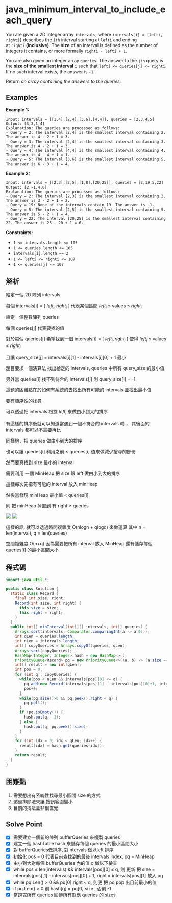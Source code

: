 # java_minimum_interval_to_include_each_query

You are given a 2D integer array `intervals`, where `intervals[i] = [lefti, righti]` describes the `ith` interval starting at `lefti` and ending at `righti` **(inclusive)**. The **size** of an interval is defined as the number of integers it contains, or more formally `righti - lefti + 1`.

You are also given an integer array `queries`. The answer to the `jth` query is the **size of the smallest interval** `i` such that `lefti <= queries[j] <= righti`. If no such interval exists, the answer is `-1`.

Return *an array containing the answers to the queries*.

## Examples

**Example 1:**

```
Input: intervals = [[1,4],[2,4],[3,6],[4,4]], queries = [2,3,4,5]
Output: [3,3,1,4]
Explanation: The queries are processed as follows:
- Query = 2: The interval [2,4] is the smallest interval containing 2. The answer is 4 - 2 + 1 = 3.
- Query = 3: The interval [2,4] is the smallest interval containing 3. The answer is 4 - 2 + 1 = 3.
- Query = 4: The interval [4,4] is the smallest interval containing 4. The answer is 4 - 4 + 1 = 1.
- Query = 5: The interval [3,6] is the smallest interval containing 5. The answer is 6 - 3 + 1 = 4.

```

**Example 2:**

```
Input: intervals = [[2,3],[2,5],[1,8],[20,25]], queries = [2,19,5,22]
Output: [2,-1,4,6]
Explanation: The queries are processed as follows:
- Query = 2: The interval [2,3] is the smallest interval containing 2. The answer is 3 - 2 + 1 = 2.
- Query = 19: None of the intervals contain 19. The answer is -1.
- Query = 5: The interval [2,5] is the smallest interval containing 5. The answer is 5 - 2 + 1 = 4.
- Query = 22: The interval [20,25] is the smallest interval containing 22. The answer is 25 - 20 + 1 = 6.

```

**Constraints:**

- `1 <= intervals.length <= 105`
- `1 <= queries.length <= 105`
- `intervals[i].length == 2`
- `1 <= lefti <= righti <= 107`
- `1 <= queries[j] <= 107`

## 解析

給定一個 2D 陣列 intervals

每個 intervals[i] = [ $left_i, right_i$ ] 代表某個區間 $left_i$ ≤ values ≤ $right_i$

給定一個整數陣列 queries

每個 queries[j] 代表要找的值

對於每個 queries[j] 希望找到一個 intervals[i] = [ $left_i, right_i$ ] 使得 $left_i$ ≤ values ≤ $right_i$

且讓 query_size[j] = intervals[i][1] - intervals[i][0] + 1 最小

題目要求一個演算法 找出給定的 intervals, queries 中所有 query_size 的最小值

另外當 queries[i] 找不到符合的 intervals[j] 則 query_size[i] = -1

這題的困難點在於如何有系統的去找出所有可能的 intervals 並找出最小值

要有順序性的找尋

可以透過把 intervals 根據 $left_i$ 來做由小到大的排序 

有這樣的排序後就可以知道當遇到一個不符合的 intervals 時 ， 其後面的 intervals 都可以不需要再比

同樣地，把 queries 做由小到大的排序

也可以讓 queries[i] 利用之前 ≤ queries[i] 值來做減少搜尋的部份

然而要真找到 size 最小的 interval

需要利用 一個 MinHeap 把 size 跟 left 做由小到大的排序

這樣每次先把有可能的 interval 放入 minHeap

然後當發現 minHeap 最小值 < queries[i] 

則 把 minHeap 掉直到 有 right ≥ queries 

![](https://i.imgur.com/L30mDcY.png)
![](https://i.imgur.com/yLFbBet.png)


這樣的話, 就可以透過時間複雜度 O(nlogn + qlogq)  來做運算 其中 n = len(interval), q = len(queries)

空間複雜度 O(n+q) 因為需要把所有 interval 放入 MinHeap 還有儲存每個 queries[i] 的最小區間大小

## 程式碼
```java
import java.util.*;

public class Solution {
  static class Record {
    final int size, right;
    Record(int size, int right) {
      this.size = size;
      this.right = right;
    }
  }
  public int[] minInterval(int[][] intervals, int[] queries) {
    Arrays.sort(intervals, Comparator.comparingInt(a -> a[0]));
    int qLen = queries.length;
    int nLen = intervals.length;
    int[] copyQueries = Arrays.copyOf(queries, qLen);
    Arrays.sort(copyQueries);
    HashMap<Integer, Integer> hash = new HashMap<>();
    PriorityQueue<Record> pq = new PriorityQueue<>((a, b) -> (a.size == b.size) ? a.right - b.right: a.size - b.size);
    int[] result = new int[qLen];
    int pos = 0;
    for (int q : copyQueries) {
      while(pos < nLen && intervals[pos][0] <= q) {
        pq.add(new Record(intervals[pos][1] - intervals[pos][0]+1, intervals[pos][1]));
        pos++;
      }
      while(pq.size()>0 && pq.peek().right < q) {
        pq.poll();
      }
      if (pq.isEmpty()) {
        hash.put(q, -1);
      } else {
        hash.put(q, pq.peek().size);
      }
    }
    for (int idx = 0; idx < qLen; idx++) {
      result[idx] = hash.get(queries[idx]);
    }
    return result;
  }
}

```
## 困難點

1. 需要想出有系統性找尋最小區間 size 的方式
2. 透過排除法來讓 搜訊範圍變小
3. 目前的找法並非很直覺

## Solve Point

- [x]  需要建立一個新的陣列 bufferQueries 來複製 queries
- [x]  建立一個 hashTable hash 來儲存每個 queries 的最小區間大小
- [x]  對 bufferQueries做排序, 對intervals 做以left 排序
- [x]  初始化 pos = 0 代表目前查找到的最後 intervals index, pq = MinHeap
- [x]  由小到大對每個 bufferQueries 內的值 q 做以下檢查
- [x]  while pos ≤ len(intervals) && intervals[pos][0] ≤ q, 則 更新 把 size = intervals[pos][1] - intervals[pos][0] + 1, right = intervals[pos][1] 放入 pq
- [x]  while pq.Len() > 0 && pq[0].right < q, 則更 把 pq  pop 出目前最小的值
- [x]  if pq.Len() > 0 則 hash[q] = pq[0].size , 否則 -1
- [x]  當跑完所有 queries 回傳所有對應 queries 的 sizes